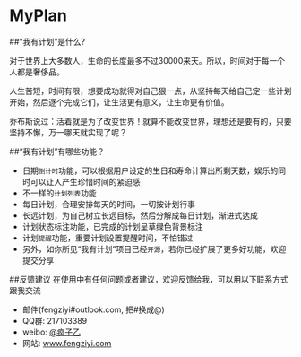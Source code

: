 # MyPlan
##“我有计划”是什么?

对于世界上大多数人，生命的长度最多不过30000来天。所以，时间对于每一个人都是奢侈品。

人生苦短，时间有限，想要成功就得对自己狠一点，从坚持每天给自己定一些计划开始，然后逐个完成它们，让生活更有意义，让生命更有价值。

乔布斯说过：活着就是为了改变世界！就算不能改变世界，理想还是要有的，只要坚持不懈，万一哪天就实现了呢？

##“我有计划”有哪些功能？

* 日期`倒计时`功能，可以根据用户设定的生日和寿命计算出所剩天数，娱乐的同时可以让人产生珍惜时间的紧迫感
* 不一样的`计划列表`功能
*  每日计划，合理安排每天的时间，一切按计划行事
*  长远计划，为自己树立长远目标，然后分解成每日计划，渐进式达成
* 计划状态标注功能，已完成的计划呈草绿色背景标注
* 计划`提醒`功能，重要计划设置提醒时间，不怕错过
* 另外，如你所见“我有计划”项目已经`开源`，若你已经扩展了更多好功能，欢迎提交分享

##反馈建议
在使用中有任何问题或者建议，欢迎反馈给我，可以用以下联系方式跟我交流

* 邮件(fengziyi#outlook.com, 把#换成@)
* QQ群: 217103389
* weibo: [@疯子乙](http://weibo.com/zealfung)
* 网站: www.fengziyi.com
